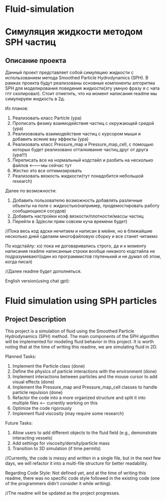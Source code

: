 # Fluid-simulation

# Симуляция жидкости методом SPH частиц

## Описание проекта
Данный проект представляет собой симуляцию жидкости с использованием метода Smoothed Particle Hydrodynamics (SPH). В рамках проекта будут реализованы основные компоненты алгоритма SPH для моделирования поведения жидкости(эту умную фразу я с чата гпт скопировал). Стоит отметить, что на момент написания readme мы симулируем жидкость в 2д.

Из планов:
1. Реализовать класс Particle (ура)
2. Прописать физику взаимодействия частиц с окружающей средой (ура)
3. Реализововать взаимодействие частиц с курсором мыши и добавить всякие вау эффекты (ура)
4. Реализовать класс Pressure_map и Pressure_map_cell, с помощью которых будет реализовано отталкивание частиц друг от друга (ура!!!)
5. Переписать все на нормальный кодстайл и разбить на несколько файлов <---мы сейчас тут
6. Жестко это все оптимизировать
7. Реализовать вязкость жидкости(тут понадобится небольшой research)

Далее по возможности:
1. Добавить пользователю возможность добавлять различные объекты на поле с жидкостью(например, продемостировать работу сообщающихся сосудов)
2. Добавить настройки коэф вязкости/плотности/массы частиц
3. Перейти в 3д(если прям совсем куча времени будет)

//Пока весь код адски нечитаем и написан в мейне, но в ближайшие несколько дней сделаем многофайловую сборку и все станет читаемо

По кодстайлу:
хз) пока не договаривались строго, да и к моменту написания readme написанные строки вообще никакого кодстайла не подразумевают(один из программистов глупенький и не думал об этом, когда писал)

//Далее readme будет дополняться.

English version(using chat gpt):
# Fluid simulation using SPH particles

## Project Description
This project is a simulation of fluid using the Smoothed Particle Hydrodynamics (SPH) method. The main components of the SPH algorithm will be implemented for modeling fluid behavior in this project. It is worth noting that at the time of writing this readme, we are simulating fluid in 2D.

Planned Tasks:
1. Implement the Particle class (done)
2. Define the physics of particle interactions with the environment (done)
3. Implement interactions between particles and the mouse cursor to add visual effects (done)
4. Implement the Pressure_map and Pressure_map_cell classes to handle particle repulsion (done)
5. Refactor the code into a more organized structure and split it into multiple files <— currently working on this
6. Optimize the code rigorously
7. Implement fluid viscosity (may require some research)

Future Tasks:
1. Allow users to add different objects to the fluid field (e.g., demonstrate interacting vessels)
2. Add settings for viscosity/density/particle mass
3. Transition to 3D simulation (if time permits)

//Currently, the code is messy and written in a single file, but in the next few days, we will refactor it into a multi-file structure for better readability.

Regarding Code Style:
Not defined yet, and at the time of writing this readme, there was no specific code style followed in the existing code (one of the programmers didn't consider it while writing).

//The readme will be updated as the project progresses.

